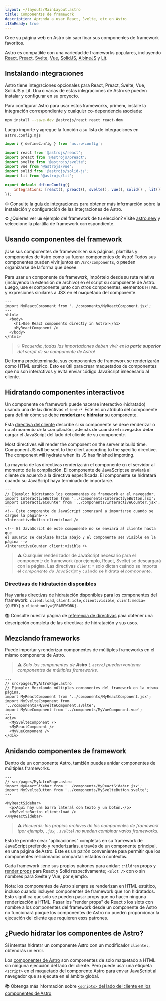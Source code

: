 ```yaml
---
layout: ~/layouts/MainLayout.astro
title: Componentes de framework
description: Aprenda a usar React, Svelte, etc en Astro
i18nReady: true
---
```


Cree su página web en Astro sin sacrificar sus componentes de framework favoritos.

Astro es compatible con una variedad de frameworks populares, incluyendo [React](https://reactjs.org/), [Preact](https://preactjs.com/), [Svelte](https://svelte.dev/), [Vue](https://vuejs.org/), [SolidJS](https://www.solidjs.com/), [AlpineJS](https://alpinejs.dev/) y [Lit](https://lit.dev/).

## Instalando integraciones

Astro tiene integraciones opcionales para React, Preact, Svelte, Vue, SolidJS y Lit. Una o varias de estas integraciones de Astro se pueden instalar y configurar en su proyecto.

Para configurar Astro para usar estos frameworks, primero, instale la integración correspondiente y cualquier co-dependencia asociada:

```bash
npm install --save-dev @astrojs/react react react-dom
```

Luego importe y agregue la función a su lista de integraciones en `astro.config.mjs`:

```js
import { defineConfig } from 'astro/config';

import react from '@astrojs/react';
import preact from '@astrojs/preact';
import svelte from '@astrojs/svelte';
import vue from '@astrojs/vue';
import solid from '@astrojs/solid-js';
import lit from '@astrojs/lit';

export default defineConfig({
	integrations: [react(), preact(), svelte(), vue(), solid() , lit()],
});
```

⚙️ Consulte la [guía de integraciones](/es/guides/integrations-guide/) para obtener más informarción sobre la instalación y configuración de las integraciones de Astro.

⚙️ ¿Quieres ver un ejemplo del framework de tu elección? Visite [astro.new](https://astro.new/) y seleccione la plantilla de framework correspondiente.

## Usando componentes del framework

¡Use sus componentes de framework en sus páginas, plantillas y componentes de Astro como su fueran componentes de Astro! Todos sus componentes pueden vivir juntos en `/src/components`, o pueden organizarse de la forma que desee.

Para usar un componente de framework, impórtelo desde su ruta relativa (incluyendo la extensión de archivo) en el script su componente de Astro. Luego, use el componente junto con otros componentes, elementos HTML y expresiones similares a JSX en el maquetado del componente.

```astro
---
import MyReactComponent from '../components/MyReactComponent.jsx';
---
<html>
  <body>
    <h1>Use React components directly in Astro!</h1>
    <MyReactComponent />
  </body>
</html>
```

> 💡 _Recuerde: ¡todas las importaciones deben vivir en la **parte superior** del script de su componente de Astro!_

De forma predeterminada, sus componentes de framework se renderizarán como HTML estático. Esto es útil para crear maquetados de componentes que no son interactivos y evita enviar código JavaScript innecesario al cliente.

## Hidratando componentes interactivos

Un componente de framework puede hacerse interactivo (hidratado) usando una de las directivas `client:*`. Este es un atributo del componente para definir cómo se debe **renderizar** e **hidratar** su componente.

Esta [directiva del cliente](/es/reference/directives-reference/#client-directives) describe si su componente se debe renderizar o no al momento de la compilación, además de cuando el navegador debe cargar el JavaScript del lado del cliente de su componente.

Most directives will render the component on the server at build time. Component JS will be sent to the client according to the specific directive. The component will hydrate when its JS has finished importing.

La mayoría de las directivas renderizarán el componente en el servidor al momento de la compilación. El componente de JavaScript se enviará al cliente de acuerdo a la directiva específicada. El componente se hidratará cuando su JavaScript haya terminado de importarse.

```astro
---
// Ejemplo: hidratando los componentes de framework en el navegador.
import InteractiveButton from '../components/InteractiveButton.jsx';
import InteractiveCounter from '../components/InteractiveCounter.jsx';
---
<!-- Este componente de JavaScript comenzará a importarse cuando se cargue la página-->
<InteractiveButton client:load />

<!-- El JavaScript de este componente no se enviará al cliente hasta que
el usuario se desplaze hacia abajo y el componente sea visible en la página -->
<InteractiveCounter client:visible />
```

> ⚠️ Cualquier renderizador de JavaScript necesario para el componente de framework (por ejemplo, React, Svelte) se descargará con la página. Las directivas `client:*` solo dictan cuándo se importa el _componente de JavaScript_ y cuándo se hidrata el _componente_.

### Directivas de hidratación disponibles

Hay varias directivas de hidratación disponibles para los componentes del framework: `client:load`, `client:idle`, `client:visible`, `client:media={QUERY}` y `client:only={FRAMEWORK}`.

📚 Consulte nuestra página de [referencia de directivas](/es/reference/directives-reference/#client-directives) para obtener una descripción completa de las directivas de hidratación y sus usos.

## Mezclando frameworks

Puede importar y renderizar componentes de múltiples frameworks en el mismo componente de Astro.

> ⚠️ *Solo los componentes de **Astro** (`.astro`) pueden contener componentes de múltiples frameworks.*

```astro
---
// src/pages/MyAstroPage.astro
// Ejemplo: Mezclando múltiples componentes del framework en la misma página.
import MyReactComponent from '../components/MyReactComponent.jsx';
import MySvelteComponent from '../components/MySvelteComponent.svelte';
import MyVueComponent from '../components/MyVueComponent.vue';
---
<div>
  <MySvelteComponent />
  <MyReactComponent />
  <MyVueComponent />
</div>
```

## Anidando componentes de framework

Dentro de un componente Astro, también puedes anidar componentes de múltiples frameworks.

```astro
---
// src/pages/MyAstroPage.astro
import MyReactSidebar from '../components/MyReactSidebar.jsx';
import MySvelteButton from '../components/MySvelteButton.svelte';
---

<MyReactSidebar>
  <p>Aquí hay una barra lateral con texto y un botón.</p>
  <MySvelteButton client:load />
</MyReactSidebar>
```

> ⚠️ *Recuerde: los propios archivos de los componentes de framework (por ejemplo, `.jsx`, `.svelte`) no pueden combinar varios frameworks.*

Esto le permite crear "aplicaciones" completas en su framework de JavaScript preferido y renderizarlas, a través de un componente principal, en una página de Astro. Este es un patrón conveniente para permitir que los componentes relacionados compartan estados o contextos.

Cada framework tiene sus propios patrones para anidar: `children` props y [render props](https://reactjs.org/docs/render-props.html) para React y Solid respectivamente; `<slot />` con o sin nombres para Svelte y Vue, por ejemplo.

Nota: los componentes de Astro siempre se renderizan en HTML estático, incluso cuando incluyen componentes de framework que son hidratados. Esto significa que solo se pueden pasar props que no hacen ninguna renderización a HTML. Pasar los "render props" de React o los slots con nombre a los componentes del framework desde un componente de Astro no funcionará porque los componentes de Astro no pueden proporcionar la ejecución del cliente que requieren esos patrones.

## ¿Puedo hidratar los componentes de Astro?

Si intentas hidratar un componente Astro con un modificador `cliente:`, obtendrás un error.

Los [componentes de Astro](/es/core-concepts/astro-components/) son componentes de solo maquetado a HTML sin ninguna ejecución del lado del cliente. Pero puede usar una etiqueta `<script>` en el maquetado del componente Astro para enviar JavaScript al navegador que se ejecuta en el ámbito global.

📚 Obtenga más información sobre [`<scripts>` del lado del cliente en los componentes de Astro](/es/core-concepts/astro-components/#scripts-del-lado-del-cliente)

[mdn-io]: https://developer.mozilla.org/en-US/docs/Web/API/Intersection_Observer_API
[mdn-ric]: https://developer.mozilla.org/en-US/docs/Web/API/Window/requestIdleCallback
[mdn-mm]: https://developer.mozilla.org/en-US/docs/Web/API/Window/matchMedia
